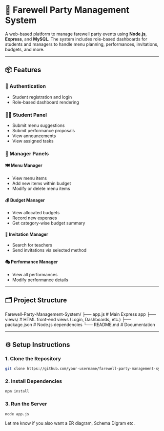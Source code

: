 # 🎉 Farewell Party Management System

A web-based platform to manage farewell party events using **Node.js**, **Express**, and **MySQL**. The system includes role-based dashboards for students and managers to handle menu planning, performances, invitations, budgets, and more.

---

## 📦 Features

### 🔐 Authentication
- Student registration and login
- Role-based dashboard rendering

### 👨‍🎓 Student Panel
- Submit menu suggestions
- Submit performance proposals
- View announcements
- View assigned tasks

### 🎯 Manager Panels

#### 🍽️ Menu Manager
- View menu items
- Add new items within budget
- Modify or delete menu items

#### 💰 Budget Manager
- View allocated budgets
- Record new expenses
- Get category-wise budget summary

#### 💌 Invitation Manager
- Search for teachers
- Send invitations via selected method

#### 🎭 Performance Manager
- View all performances
- Modify performance details

---

## 🗂️ Project Structure
Farewell-Party-Management-System/
├── app.js # Main Express app
├── views/ # HTML front-end views (Login, Dashboards, etc.)
├── package.json # Node.js dependencies
└── README.md # Documentation


---

## ⚙️ Setup Instructions

### 1. Clone the Repository

```bash
git clone https://github.com/your-username/farewell-party-management-system.git
```

### 2.  Install Dependencies
```bash
npm install
```

### 3.  Run the Server
```bash
node app.js
```

Let me know if you also want a ER diagram, Schema Digram etc.




